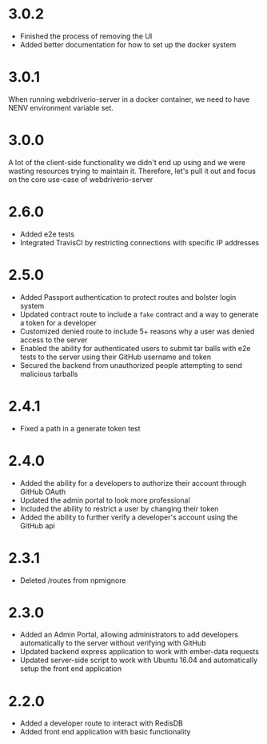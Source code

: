 # 3.0.2
- Finished the process of removing the UI
- Added better documentation for how to set up the docker system

# 3.0.1
When running webdriverio-server in a docker container, we need to have NENV environment variable set.

# 3.0.0
A lot of the client-side functionality we didn't end up using and we were wasting resources trying to maintain it. Therefore, let's pull it out and focus on the core use-case of webdriverio-server

# 2.6.0
* Added e2e tests
* Integrated TravisCI by restricting connections with specific IP addresses

# 2.5.0
* Added Passport authentication to protect routes and bolster login system
* Updated contract route to include a `fake` contract and a way to generate a token for a developer
* Customized denied route to include 5+ reasons why a user was denied access to the server
* Enabled the ability for authenticated users to submit tar balls with e2e tests to the server using their GitHub username and token
* Secured the backend from unauthorized people attempting to send malicious tarballs

# 2.4.1
* Fixed a path in a generate token test

# 2.4.0
* Added the ability for a developers to authorize their account through GitHub OAuth
* Updated the admin portal to look more professional
* Included the ability to restrict a user by changing their token
* Added the ability to further verify a developer's account using the GitHub api

# 2.3.1
* Deleted /routes from npmignore

# 2.3.0
* Added an Admin Portal, allowing administrators to add developers automatically to the server without verifying with GitHub
* Updated backend express application to work with ember-data requests
* Updated server-side script to work with Ubuntu 16.04 and automatically setup the front end application

# 2.2.0
* Added a developer route to interact with RedisDB
* Added front end application with basic functionality

